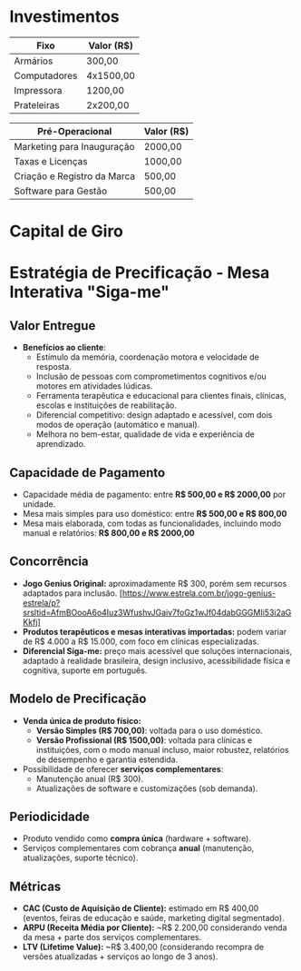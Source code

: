 # Investimentos

| Fixo           | Valor (R$)     |
|----------------|----------------|
| Armários       | 300,00         |
| Computadores   | 4x1500,00      |
| Impressora     | 1200,00        |
| Prateleiras    | 2x200,00       |

| Pré-Operacional             | Valor (R$)     |
|-----------------------------|----------------|
| Marketing para Inauguração  | 2000,00        |
| Taxas e Licenças            | 1000,00        |
| Criação e Registro da Marca | 500,00         |
| Software para Gestão        | 500,00         |

# Capital de Giro



# Estratégia de Precificação - Mesa Interativa "Siga-me"

## Valor Entregue
- **Benefícios ao cliente**:  
  - Estímulo da memória, coordenação motora e velocidade de resposta.  
  - Inclusão de pessoas com comprometimentos cognitivos e/ou motores em atividades lúdicas.  
  - Ferramenta terapêutica e educacional para clientes finais, clínicas, escolas e instituições de reabilitação.  
  - Diferencial competitivo: design adaptado e acessível, com dois modos de operação (automático e manual).  
  - Melhora no bem-estar, qualidade de vida e experiência de aprendizado.  

## Capacidade de Pagamento
- Capacidade média de pagamento: entre **R$ 500,00 e R$ 2000,00** por unidade.
- Mesa mais simples para uso doméstico: entre **R$ 500,00 e R$ 800,00**
- Mesa mais elaborada, com todas as funcionalidades, incluindo modo manual e relatórios: **R$ 800,00 e R$ 2000,00**

## Concorrência
- **Jogo Genius Original:** aproximadamente R$ 300, porém sem recursos adaptados para inclusão. [https://www.estrela.com.br/jogo-genius-estrela/p?srsltid=AfmBOooA6o4Iuz3WfushvJGaiv7foGz1wJf04dabGGGMIi53i2aGKkfj]
- **Produtos terapêuticos e mesas interativas importadas:** podem variar de R$ 4.000 a R$ 15.000, com foco em clínicas especializadas.  
- **Diferencial Siga-me:** preço mais acessível que soluções internacionais, adaptado à realidade brasileira, design inclusivo, acessibilidade física e cognitiva, suporte em português.  

## Modelo de Precificação
- **Venda única de produto físico:**  
  - **Versão Simples (R$ 700,00)**: voltada para o uso doméstico.
  - **Versão Profissional (R$ 1500,00)**: voltada para clínicas e instituições, com o modo manual incluso, maior robustez, relatórios de desempenho e garantia estendida.  
- Possibilidade de oferecer **serviços complementares**:  
  - Manutenção anual (R$ 300).  
  - Atualizações de software e customizações (sob demanda).  

## Periodicidade
- Produto vendido como **compra única** (hardware + software).  
- Serviços complementares com cobrança **anual** (manutenção, atualizações, suporte técnico).  

## Métricas
- **CAC (Custo de Aquisição de Cliente):** estimado em R$ 400,00 (eventos, feiras de educação e saúde, marketing digital segmentado).  
- **ARPU (Receita Média por Cliente):** ~R$ 2.200,00 considerando venda da mesa + parte dos serviços complementares.  
- **LTV (Lifetime Value):** ~R$ 3.400,00 (considerando recompra de versões atualizadas + serviços ao longo de 3 anos).  

